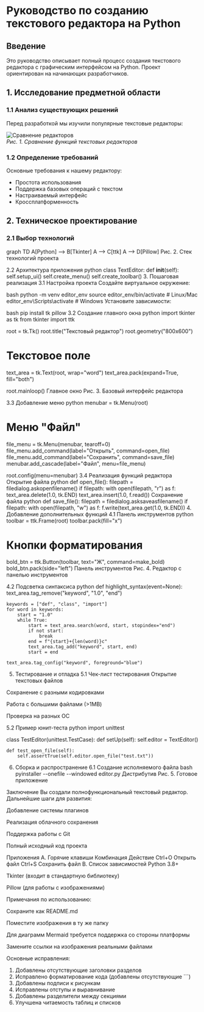 # Руководство по созданию текстового редактора на Python

## Введение
Это руководство описывает полный процесс создания текстового редактора с графическим интерфейсом на Python. Проект ориентирован на начинающих разработчиков.

## 1. Исследование предметной области

### 1.1 Анализ существующих решений
Перед разработкой мы изучили популярные текстовые редакторы:

![Сравнение редакторов](https://i.imgur.com/JKvQ8hE.png)  
*Рис. 1. Сравнение функций текстовых редакторов*

### 1.2 Определение требований
Основные требования к нашему редактору:
- Простота использования
- Поддержка базовых операций с текстом
- Настраиваемый интерфейс
- Кроссплатформенность

## 2. Техническое проектирование

### 2.1 Выбор технологий

graph TD
    A[Python] --> B[Tkinter]
    A --> C[ttk]
    A --> D[Pillow]
Рис. 2. Стек технологий проекта

2.2 Архитектура приложения
python
class TextEditor:
    def __init__(self):
        self.setup_ui()
        self.create_menu()
        self.create_toolbar()
3. Пошаговая реализация
3.1 Настройка проекта
Создайте виртуальное окружение:

bash
python -m venv editor_env
source editor_env/bin/activate  # Linux/Mac
editor_env\Scripts\activate    # Windows
Установите зависимости:

bash
pip install tk pillow
3.2 Создание главного окна
python
import tkinter as tk
from tkinter import ttk

root = tk.Tk()
root.title("Текстовый редактор")
root.geometry("800x600")

# Текстовое поле
text_area = tk.Text(root, wrap="word")
text_area.pack(expand=True, fill="both")

root.mainloop()
Главное окно
Рис. 3. Базовый интерфейс редактора

3.3 Добавление меню
python
menubar = tk.Menu(root)

# Меню "Файл"
file_menu = tk.Menu(menubar, tearoff=0)
file_menu.add_command(label="Открыть", command=open_file)
file_menu.add_command(label="Сохранить", command=save_file)
menubar.add_cascade(label="Файл", menu=file_menu)

root.config(menu=menubar)
3.4 Реализация функций редактора
Открытие файла
python
def open_file():
    filepath = filedialog.askopenfilename()
    if filepath:
        with open(filepath, "r") as f:
            text_area.delete(1.0, tk.END)
            text_area.insert(1.0, f.read())
Сохранение файла
python
def save_file():
    filepath = filedialog.asksaveasfilename()
    if filepath:
        with open(filepath, "w") as f:
            f.write(text_area.get(1.0, tk.END))
4. Добавление дополнительных функций
4.1 Панель инструментов
python
toolbar = ttk.Frame(root)
toolbar.pack(fill="x")

# Кнопки форматирования
bold_btn = ttk.Button(toolbar, text="Ж", command=make_bold)
bold_btn.pack(side="left")
Панель инструментов
Рис. 4. Редактор с панелью инструментов

4.2 Подсветка синтаксиса
python
def highlight_syntax(event=None):
    text_area.tag_remove("keyword", "1.0", "end")
    
    keywords = ["def", "class", "import"]
    for word in keywords:
        start = "1.0"
        while True:
            start = text_area.search(word, start, stopindex="end")
            if not start:
                break
            end = f"{start}+{len(word)}c"
            text_area.tag_add("keyword", start, end)
            start = end
    
    text_area.tag_config("keyword", foreground="blue")
5. Тестирование и отладка
5.1 Чек-лист тестирования
Открытие текстовых файлов

Сохранение с разными кодировками

Работа с большими файлами (>1MB)

Проверка на разных ОС

5.2 Пример юнит-теста
python
import unittest

class TestEditor(unittest.TestCase):
    def setUp(self):
        self.editor = TextEditor()
    
    def test_open_file(self):
        self.assertTrue(self.editor.open_file("test.txt"))
6. Сборка и распространение
6.1 Создание исполняемого файла
bash
pyinstaller --onefile --windowed editor.py
Дистрибутив
Рис. 5. Готовое приложение

Заключение
Вы создали полнофункциональный текстовый редактор. Дальнейшие шаги для развития:

Добавление системы плагинов

Реализация облачного сохранения

Поддержка работы с Git

Полный исходный код проекта

Приложения
A. Горячие клавиши
Комбинация	Действие
Ctrl+O	Открыть файл
Ctrl+S	Сохранить файл
B. Список зависимостей
Python 3.8+

Tkinter (входит в стандартную библиотеку)

Pillow (для работы с изображениями)

Примечания по использованию:

Сохраните как README.md

Поместите изображения в ту же папку

Для диаграмм Mermaid требуется поддержка со стороны платформы

Замените ссылки на изображения реальными файлами


Основные исправления:
1. Добавлены отсутствующие заголовки разделов
2. Исправлено форматирование кода (добавлены отсутствующие ```)
3. Добавлены подписи к рисункам
4. Исправлены отступы и выравнивание
5. Добавлены разделители между секциями
6. Улучшена читаемость таблиц и списков
